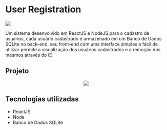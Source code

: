 # User Registration

![](https://img.shields.io/badge/author-Guilherme%20Leandro-e0a639?style=flat-square)

Um sistema desenvolvido em ReactJS e NodeJS para o cadastro de usuários, cada usuário cadastrado é armazenado em um Banco de Dados SQLite no back-end, seu front-end com uma interface simples e fácil de utilizar permite a visualização dos usuários cadastrados e a remoção dos mesmos através do ID.

## Projeto

<p align="center">
    <img src="https://github.com/Guirdy/user-registration/blob/master/img/User-registration.gif">
</p>

## Tecnologias utilizadas

- ReactJS
- Node
- Banco de Dados SQLite
